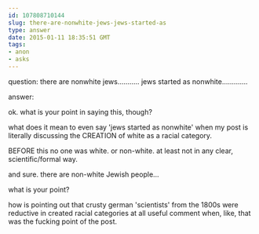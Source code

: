 ```yaml
---
id: 107808710144
slug: there-are-nonwhite-jews-jews-started-as
type: answer
date: 2015-01-11 18:35:51 GMT
tags:
- anon
- asks
---
```

question: there are nonwhite jews........... jews started as nonwhite.............

answer: <p>ok. what is your point in saying this, though?&nbsp;</p>
<p>what does it mean to even say 'jews started as nonwhite' when my post is literally discussing the CREATION of white as a racial category.&nbsp;</p>
<p>BEFORE this no one was white. or non-white. at least not in any clear, scientific/formal way.&nbsp;</p>
<p>and sure. there are non-white Jewish people...&nbsp;</p>
<p>what is your point?&nbsp;</p>
<p>how is pointing out that crusty german 'scientists' from the 1800s were reductive in created racial categories at all useful comment when, like, that was the fucking point of the post.</p>